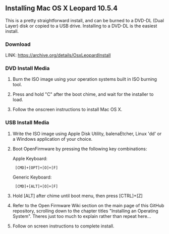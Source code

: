 ## Installing Mac OS X Leopard 10.5.4

This is a pretty straightforward install, and can be burned to a DVD-DL (Dual Layer) disk or copied to a USB drive. Installing to a DVD-DL is the easiest install.

### Download

LINK: https://archive.org/details/OsxLeopardInstall

### DVD Install Media

1. Burn the ISO image using your operation systems built in ISO burning tool.

2. Press and hold "C" after the boot chime, and wait for the installer to load.

3. Follow the onscreen instructions to install Mac OS X.

### USB Install Media

1. Write the ISO image using Apple Disk Utility, balenaEtcher, Linux 'dd' or a Windows application of your choice.

2. Boot OpenFirmware by pressing the following key combinations:

    Apple Keyboard:

        [CMD]+[OPT]+[O]+[F]
    
    Generic Keyboard:

        [CMD]+[ALT]+[O]+[F]

3. Hold [ALT] after chime until boot menu, then press [CTRL]+[Z]

4. Refer to the Open Firmware Wiki section on the main page of this GitHub repository, scrolling down to the chapter titles "Installing an Operating System". Theres just too much to explain rather than repeat here...   

5. Follow on screen instructions to complete install.

